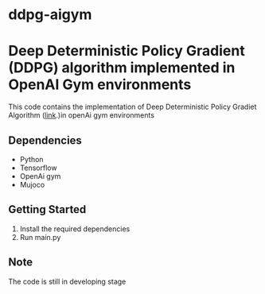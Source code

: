 # ddpg-aigym
# Deep Deterministic Policy Gradient (DDPG) algorithm implemented in OpenAI Gym environments
This code contains the implementation of Deep Deterministic Policy Gradiet Algorithm ([link](http://arxiv.org/abs/1509.02971).)in openAi gym environments

## Dependencies
- Python
- Tensorflow
- OpenAi gym
- Mujoco
 
## Getting Started
1. Install the required dependencies
2. Run main.py

## Note
The code is still in developing stage
